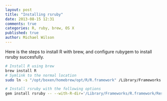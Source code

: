 ```yaml
---
layout: post
title: "Installing rsruby"
date: 2013-08-15 12:31
comments: true
categories: R, ruby, brew, OS X
published: true
author: Michael Wilson
---
```


Here is the steps to install R with brew, and configure rubygem to install
rsruby succesfully. 

``` bash
# Install R using brew
brew install R
# Symlink to the normal location
sudo ln -s "/opt/boxen/homebrew/opt/R/R.framework" /Library/Frameworks 

# Install rsruby with the following options
gem install rsruby -- --with-R-dir='/Library/Frameworks/R.framework/Resources' --with-R-include='/Library/Frameworks/R.framework/Resources/include' --with-R-lib='/Library/Frameworks/R.framework/Resources/lib'
```
